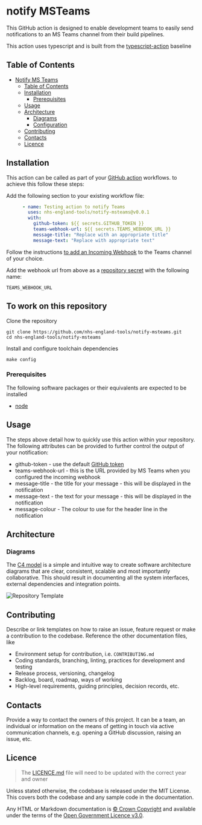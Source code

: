 # notify MSTeams

This GitHub action is designed to enable development teams to easily send notifications to an MS Teams channel from their build pipelines.

This action uses typescript and is built from the [typescript-action](https://github.com/actions/typescript-action) baseline

## Table of Contents

- [Notify MS Teams](#notify-teams)
  - [Table of Contents](#table-of-contents)
  - [Installation](#installation)
    - [Prerequisites](#prerequisites)
  - [Usage](#usage)
  - [Architecture](#architecture)
    - [Diagrams](#diagrams)
    - [Configuration](#configuration)
  - [Contributing](#contributing)
  - [Contacts](#contacts)
  - [Licence](#licence)

## Installation

This action can be called as part of your [GitHub action](https://docs.github.com/en/actions/learn-github-actions/understanding-github-actions) workflows. to achieve this follow these steps:

Add the following section to your existing workflow file:
```yml
      - name: Testing action to notify Teams
        uses: nhs-england-tools/notify-msteams@v0.0.1
        with:
          github-token: ${{ secrets.GITHUB_TOKEN }}
          teams-webhook-url: ${{ secrets.TEAMS_WEBHOOK_URL }}
          message-title: "Replace with an appropriate title"
          message-text: "Replace with appropriate text"
```

Follow the instructions [to add an Incoming Webhook](https://learn.microsoft.com/en-us/microsoftteams/platform/webhooks-and-connectors/how-to/add-incoming-webhook?tabs=dotnet) to the Teams channel of your choice.

Add the webhook url from above as a [repository secret](https://docs.github.com/en/codespaces/managing-codespaces-for-your-organization/managing-encrypted-secrets-for-your-repository-and-organization-for-github-codespaces#adding-secrets-for-a-repository) with the following name:

```shell
TEAMS_WEBHOOK_URL
```

## To work on this repository

Clone the repository

```shell
git clone https://github.com/nhs-england-tools/notify-msteams.git
cd nhs-england-tools/notify-msteams
```

Install and configure toolchain dependencies

```shell
make config
```


### Prerequisites

The following software packages or their equivalents are expected to be installed

- [node](https://nodejs.org/en/download)

## Usage

The steps above detail how to quickly use this action within your repository. The following attributes can be provided to further control the output of your notification:

- github-token - use the default [GitHub token](https://docs.github.com/en/actions/security-guides/automatic-token-authentication#using-the-github_token-in-a-workflow)
- teams-webhook-url - this is the URL provided by MS Teams when you configured the incoming webhook
- message-title - the title for your message - this will be displayed in the notification
- message-text - the text for your message - this will be displayed in the notification
- message-colour - The colour to use for the header line in the notification

## Architecture

### Diagrams

The [C4 model](https://c4model.com/) is a simple and intuitive way to create software architecture diagrams that are clear, consistent, scalable and most importantly collaborative. This should result in documenting all the system interfaces, external dependencies and integration points.

![Repository Template](./docs/diagrams/Repository_Template_GitHub_Generic.png)



## Contributing

Describe or link templates on how to raise an issue, feature request or make a contribution to the codebase. Reference the other documentation files, like

- Environment setup for contribution, i.e. `CONTRIBUTING.md`
- Coding standards, branching, linting, practices for development and testing
- Release process, versioning, changelog
- Backlog, board, roadmap, ways of working
- High-level requirements, guiding principles, decision records, etc.

## Contacts

Provide a way to contact the owners of this project. It can be a team, an individual or information on the means of getting in touch via active communication channels, e.g. opening a GitHub discussion, raising an issue, etc.

## Licence

> The [LICENCE.md](./LICENCE.md) file will need to be updated with the correct year and owner

Unless stated otherwise, the codebase is released under the MIT License. This covers both the codebase and any sample code in the documentation.

Any HTML or Markdown documentation is [© Crown Copyright](https://www.nationalarchives.gov.uk/information-management/re-using-public-sector-information/uk-government-licensing-framework/crown-copyright/) and available under the terms of the [Open Government Licence v3.0](https://www.nationalarchives.gov.uk/doc/open-government-licence/version/3/).
